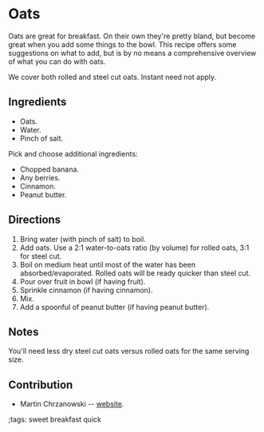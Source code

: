 # Oats

Oats are great for breakfast. On their own they're pretty bland, but become
great when you add some things to the bowl. This recipe offers some suggestions
on what to add, but is by no means a comprehensive overview of what you can do
with oats.

We cover both rolled and steel cut oats. Instant need not apply.

## Ingredients

- Oats.
- Water.
- Pinch of salt.

Pick and choose additional ingredients:

- Chopped banana.
- Any berries.
- Cinnamon.
- Peanut butter.

## Directions

1. Bring water (with pinch of salt) to boil.
2. Add oats. Use a 2:1 water-to-oats ratio (by volume) for rolled oats, 3:1 for
   steel cut.
3. Boil on medium heat until most of the water has been absorbed/evaporated.
   Rolled oats will be ready quicker than steel cut.
4. Pour over fruit in bowl (if having fruit).
5. Sprinkle cinnamon (if having cinnamon).
6. Mix.
7. Add a spoonful of peanut butter (if having peanut butter).

## Notes

You'll need less dry steel cut oats versus rolled oats for the same serving
size.

## Contribution

- Martin Chrzanowski -- [website](https://m-chrzan.xyz).

;tags: sweet breakfast quick
